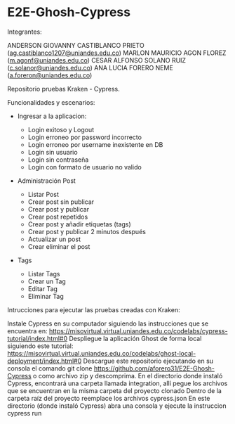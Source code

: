 # E2E-Ghosh-Cypress

Integrantes:

ANDERSON GIOVANNY CASTIBLANCO PRIETO (ag.castiblanco1207@uniandes.edu.co)
MARLON MAURICIO AGON FLOREZ (m.agonf@uniandes.edu.co)
CESAR ALFONSO SOLANO RUIZ (c.solanor@uniandes.edu.co)
ANA LUCIA FORERO NEME (a.foreron@uniandes.edu.co)

Repositorio pruebas Kraken - Cypress.

Funcionalidades y escenarios:

  - Ingresar a la aplicacion:
      - Login exitoso y Logout
      - Login erroneo por password incorrecto
      - Login erroneo por username inexistente en DB
      - Login sin usuario 
      - Login sin contraseña
      - Login con formato de usuario no valido

  - Administración Post
     - Listar Post
     - Crear post sin publicar
     - Crear post y publicar
     - Crear post repetidos
     - Crear post y añadir etiquetas (tags)
     - Crear post y publicar 2 minutos después
     - Actualizar un post
     - Crear eliminar el post

   - Tags
     - Listar Tags
     - Crear un Tag
     - Editar Tag
     - Eliminar Tag

Intrucciones para ejecutar las pruebas creadas con Kraken:

Instale Cypress en su computador siguiendo las instrucciones que se encuentra en: https://misovirtual.virtual.uniandes.edu.co/codelabs/cypress-tutorial/index.html#0
Despliegue la aplicación Ghost de forma local siguiendo este tutorial: https://misovirtual.virtual.uniandes.edu.co/codelabs/ghost-local-deployment/index.html#0
Descargue este repositorio ejecutando en su consola el comando git clone https://github.com/aforero31/E2E-Ghosh-Cypress o como archivo zip y descomprima.
En el directorio donde instaló Cypress, encontrará una carpeta llamada integration, allí pegue los archivos que se encuentran en la misma carpeta del proyecto clonado
Dentro de la carpeta raíz del proyecto reemplace los archivos cypress.json
En este directorio (donde instaló Cypress) abra una consola y ejecute la instruccion cypress run
